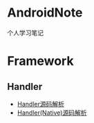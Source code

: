 # AndroidNote
个人学习笔记

# Framework

## Handler
 * [Handler源码解析](framework/Handler源码解析.md)
 * [Handler(Native)源码解析](framework/Handler(Native)源码解析.md)